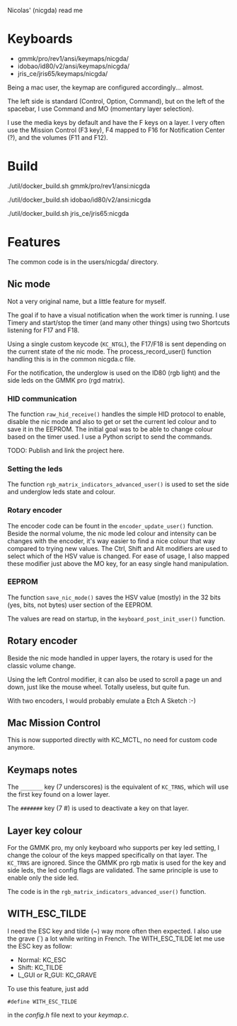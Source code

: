 Nicolas' (nicgda) read me

# Keyboards

- gmmk/pro/rev1/ansi/keymaps/nicgda/
- idobao/id80/v2/ansi/keymaps/nicgda/
- jris_ce/jris65/keymaps/nicgda/

Being a mac user, the keymap are configured accordingly... almost.

The left side is standard (Control, Option, Command), but on the left of the
spacebar, I use Command and MO (momentary layer selection).

I use the media keys by default and have the F keys on a layer. I very often
use the Mission Control (F3 key), F4 mapped to F16 for Notification Center (?),
and the volumes (F11 and F12).

# Build

./util/docker_build.sh gmmk/pro/rev1/ansi:nicgda

./util/docker_build.sh idobao/id80/v2/ansi:nicgda

./util/docker_build.sh jris_ce/jris65:nicgda

# Features

The common code is in the users/nicgda/ directory.

## Nic mode

Not a very original name, but a little feature for myself.

The goal if to have a visual notification when the work timer is running.
I use Timery and start/stop the timer (and many other things) using two
Shortcuts listening for F17 and F18.

Using a single custom keycode (`KC_NTGL`), the F17/F18 is sent depending on
the current state of the nic mode. The process_record_user() function
handling this is in the common nicgda.c file.

For the notification, the underglow is used on the ID80 (rgb light) and 
the side leds on the GMMK pro (rgd matrix).

### HID communication

The function `raw_hid_receive()` handles the simple HID protocol to enable,
disable the nic mode and also to get or set the current led colour and to
save it in the EEPROM.  The initial goal was to be able to change colour
based on the timer used.  I use a Python script to send the commands.

TODO: Publish and link the project here.

### Setting the leds

The function `rgb_matrix_indicators_advanced_user()` is used to set the
side and underglow leds state and colour.

### Rotary encoder

The encoder code can be fount in the `encoder_update_user()` function.
Beside the normal volume, the nic mode led colour and intensity can be
changes with the encoder, it's way easier to find a nice colour that way
compared to trying new values.
The Ctrl, Shift and Alt modifiers are used to select which of the HSV value
is changed. For ease of usage, I also mapped these modifier just above the
MO key, for an easy single hand manipulation.


### EEPROM

The function `save_nic_mode()` saves the HSV value (mostly) in the 32 bits
(yes, bits, not bytes) user section of the EEPROM.

The values are read on startup, in the `keyboard_post_init_user()` function.

## Rotary encoder

Beside the nic mode handled in upper layers, the rotary is used for the
classic volume change.

Using the left Control modifier, it can also be used to scroll a page un
and down, just like the mouse wheel. Totally useless, but quite fun.

With two encoders, I would probably emulate a Etch A Sketch :-)

## Mac Mission Control

This is now supported directly with KC_MCTL, no need for custom code anymore.

## Keymaps notes

The `_______` key (7 underscores) is the equivalent of `KC_TRNS`, which will use
the first key found on a lower layer.

The `#######` key (7 #) is used to deactivate a key on that layer.

## Layer key colour

For the GMMK pro, my only keyboard who supports per key led setting, I change the
colour of the keys mapped specifically on that layer. The `KC_TRNS` are ignored.
Since the GMMK pro rgb matix is used for the key and side leds, the led config
flags are validated. The same principle is use to enable only the side led.

The code is in the `rgb_matrix_indicators_advanced_user()` function.

## WITH_ESC_TILDE

I need the ESC key and tilde (~) way more often then expected. I also use the
grave (`) a lot while writing in French. The WITH_ESC_TILDE let me use the ESC
key as follow:
 - Normal: KC_ESC
 - Shift: KC_TILDE
 - L_GUI or R_GUI: KC_GRAVE
 
To use this feature, just add 

    #define WITH_ESC_TILDE
    
in the *config.h* file next to your *keymap.c*.
